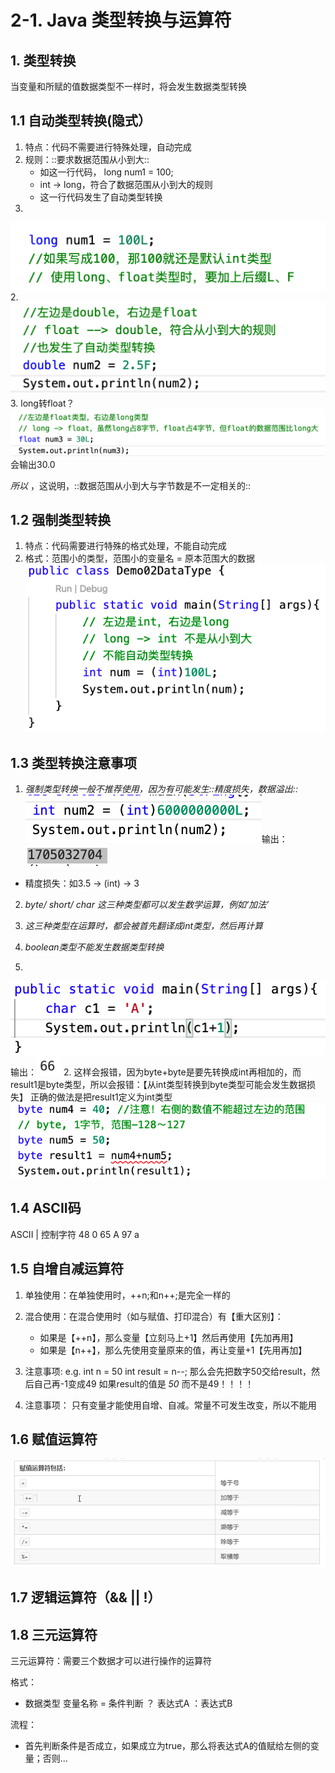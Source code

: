# 2-1. Java 类型转换与运算符
## 1. 类型转换
当变量和所赋的值数据类型不一样时，将会发生数据类型转换

## 1.1 自动类型转换(隐式）
1. 特点：代码不需要进行特殊处理，自动完成
2. 规则：::要求数据范围从小到大::
	* 如这一行代码， long num1 = 100;
	*  int -> long，符合了数据范围从小到大的规则
	* 这一行代码发生了自动类型转换
1. 
![](2-1.%20Java%20%E7%B1%BB%E5%9E%8B%E8%BD%AC%E6%8D%A2%E4%B8%8E%E8%BF%90%E7%AE%97%E7%AC%A6/%E6%88%AA%E5%B1%8F2020-12-28%2013.04.12.png)
2. 
![](2-1.%20Java%20%E7%B1%BB%E5%9E%8B%E8%BD%AC%E6%8D%A2%E4%B8%8E%E8%BF%90%E7%AE%97%E7%AC%A6/%E6%88%AA%E5%B1%8F2020-12-28%2014.50.55.png)
3. long转float？
![](2-1.%20Java%20%E7%B1%BB%E5%9E%8B%E8%BD%AC%E6%8D%A2%E4%B8%8E%E8%BF%90%E7%AE%97%E7%AC%A6/%E6%88%AA%E5%B1%8F2020-12-28%2014.56.53.png)
会输出30.0

_所以_ ，这说明，::数据范围从小到大与字节数是不一定相关的::

## 1.2 强制类型转换
1. 特点：代码需要进行特殊的格式处理，不能自动完成
2. 格式：范围小的类型，范围小的变量名 = 原本范围大的数据
![](2-1.%20Java%20%E7%B1%BB%E5%9E%8B%E8%BD%AC%E6%8D%A2%E4%B8%8E%E8%BF%90%E7%AE%97%E7%AC%A6/%E6%88%AA%E5%B1%8F2020-12-30%2012.44.22.png)

## 1.3 类型转换注意事项

1. *强制类型转换一般不推荐使用，因为有可能发生::精度损失，数据溢出::*
![](2-1.%20Java%20%E7%B1%BB%E5%9E%8B%E8%BD%AC%E6%8D%A2%E4%B8%8E%E8%BF%90%E7%AE%97%E7%AC%A6/%E6%88%AA%E5%B1%8F2020-12-30%2012.49.09.png)输出：![](2-1.%20Java%20%E7%B1%BB%E5%9E%8B%E8%BD%AC%E6%8D%A2%E4%B8%8E%E8%BF%90%E7%AE%97%E7%AC%A6/%E6%88%AA%E5%B1%8F2020-12-30%2012.49.18.png)

* 精度损失：如3.5 -> (int) -> 3

2. *byte/ short/ char 这三种类型都可以发生数学运算，例如‘加法’*
3. *这三种类型在运算时，都会被首先翻译成int类型，然后再计算*
4. *boolean类型不能发生数据类型转换*


1. 
![](2-1.%20Java%20%E7%B1%BB%E5%9E%8B%E8%BD%AC%E6%8D%A2%E4%B8%8E%E8%BF%90%E7%AE%97%E7%AC%A6/%E6%88%AA%E5%B1%8F2020-12-30%2012.53.11.png)
输出：![](2-1.%20Java%20%E7%B1%BB%E5%9E%8B%E8%BD%AC%E6%8D%A2%E4%B8%8E%E8%BF%90%E7%AE%97%E7%AC%A6/%E6%88%AA%E5%B1%8F2020-12-30%2012.53.17.png)
2. 
这样会报错，因为byte+byte是要先转换成int再相加的，而result1是byte类型，所以会报错：【从int类型转换到byte类型可能会发生数据损失】
正确的做法是把result1定义为int类型
![](2-1.%20Java%20%E7%B1%BB%E5%9E%8B%E8%BD%AC%E6%8D%A2%E4%B8%8E%E8%BF%90%E7%AE%97%E7%AC%A6/%E6%88%AA%E5%B1%8F2020-12-30%2012.58.52.png)


## 1.4 ASCII码
ASCII  |  控制字符
 48 			0
 65				A
 97  			a


## 1.5 自增自减运算符
1. 单独使用：在单独使用时，++n;和n++;是完全一样的
2. 混合使用：在混合使用时（如与赋值、打印混合）有【重大区别】：
	* 如果是【++n】，那么变量【立刻马上+1】然后再使用【先加再用】
	* 如果是【n++】，那么先使用变量原来的值，再让变量+1【先用再加】

1. 注意事项:
e.g.
int n = 50
int result = n--;
那么会先把数字50交给result，然后自己再-1变成49
如果result的值是 _50_ 而不是49！！！！

2. 注意事项：
只有变量才能使用自增、自减。常量不可发生改变，所以不能用


## 1.6 赋值运算符
![](2-1.%20Java%20%E7%B1%BB%E5%9E%8B%E8%BD%AC%E6%8D%A2%E4%B8%8E%E8%BF%90%E7%AE%97%E7%AC%A6/%E6%88%AA%E5%B1%8F2020-12-30%2013.52.44.png)


## 1.7 逻辑运算符（&& || !）

## 1.8 三元运算符
三元运算符：需要三个数据才可以进行操作的运算符

格式：
* 数据类型 变量名称 = 条件判断 ？ 表达式A ：表达式B

流程：
* 首先判断条件是否成立，如果成立为true，那么将表达式A的值赋给左侧的变量；否则…


